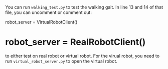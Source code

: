 You can run `walking_test.py` to test the walking gait. In line 13 and 14 of that file, you can uncomment or comment out:

robot_server = VirtualRobotClient()
# robot_server = RealRobotClient()

to either test on real robot or virtual robot. For the virual robot, you need to run `virtual_robot_server.py` to open the virtual robot.
